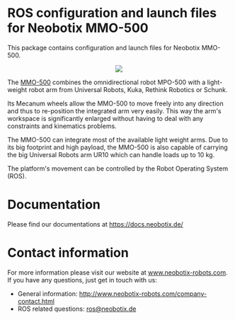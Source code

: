 # ROS configuration and launch files for Neobotix MMO-500

This package contains configuration and launch files for Neobotix MMO-500.


<p align="center">
  <img src="http://www.neobotix-roboter.de/fileadmin/_processed_/2/1/csm_MMO-500-UR10-Main_8682e85e32.jpg">
</p>


The [MMO-500](https://www.neobotix-robots.com/mobile-manipulator-mmo-500.html) combines the omnidirectional robot MPO-500 with a light-weight robot arm from Universal Robots, Kuka, Rethink Robotics or Schunk.

Its Mecanum wheels allow the MMO-500 to move freely into any direction and thus to re-position the integrated arm very easily. This way the arm's workspace is significantly enlarged without having to deal with any constraints and kinematics problems.

The MMO-500 can integrate most of the available light weight arms. Due to its big footprint and high payload, the MMO-500 is also capable of carrying the big Universal Robots arm UR10 which can handle loads up to 10 kg.

The platform's movement can be controlled by the Robot Operating System (ROS).

# Documentation

Please find our documentations at https://docs.neobotix.de/

# Contact information

For more information please visit our website at www.neobotix-robots.com. 
If you have any questions, just get in touch with us:
* General information: http://www.neobotix-robots.com/company-contact.html
* ROS related questions: ros@neobotix.de


